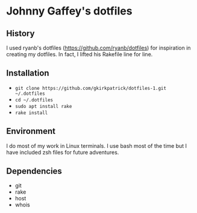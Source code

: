 # Johnny Gaffey's dotfiles

## History
I used ryanb's dotfiles (https://github.com/ryanb/dotfiles) for inspiration in creating my dotfiles. In fact, I lifted his Rakefile line for line.

## Installation
- `git clone https://github.com/gkirkpatrick/dotfiles-1.git ~/.dotfiles`
- `cd ~/.dotfiles`
- `sudo apt install rake`
- `rake install`

## Environment
I do most of my work in Linux terminals. I use bash most of the time but I have included zsh files for future adventures.

## Dependencies
- git
- rake
- host
- whois
